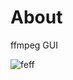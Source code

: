 # About
ffmpeg GUI

![feff](https://user-images.githubusercontent.com/107228652/218304235-18dc352f-635b-46cd-bc31-0daedec1e17d.png)

